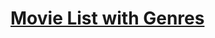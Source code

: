 # [Movie List with Genres](https://timmkchang.github.io/ALPHAcamp-S2-FinalExam-Movie-List-with-Genres/)